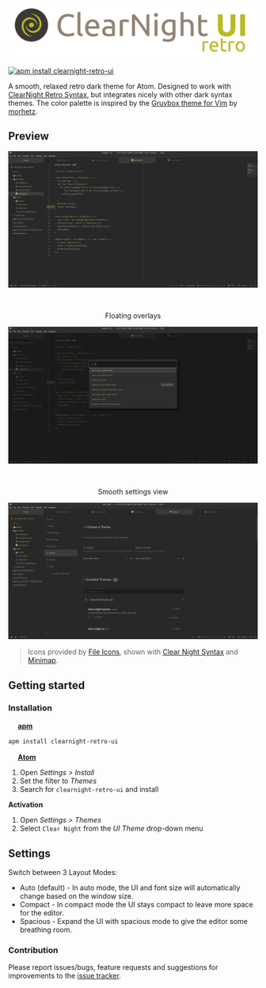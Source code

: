 <p align="center"><img src="https://raw.githubusercontent.com/ClearNight/clearnight-retro-ui/master/assets/img/clearnight-retro-ui-title.png" alt="Clear Night UI" /></p>

[![apm install clearnight-retro-ui](https://apm-badges.herokuapp.com/apm/clearnight-retro-ui.svg?theme=one-dark)](https://atom.io/packages/clearnight-retro-ui)

A smooth, relaxed retro dark theme for Atom. Designed to work with [ClearNight Retro Syntax](https://atom.io/packages/clearnight-retro-syntax), but integrates nicely with other dark syntax themes. The color palette is inspired by the [Gruvbox theme for Vim](https://github.com/morhetz/gruvbox) by [morhetz](https://github.com/morhetz).

## Preview

<p align="center"><img src="https://raw.githubusercontent.com/ClearNight/clearnight-retro-ui/master/assets/img/preview.png" alt="Preview image" /></p>

<br />

<p align="center">Floating overlays</p>

<p align="center"><img src="https://raw.githubusercontent.com/ClearNight/clearnight-retro-ui/master/assets/img/preview-overlay.png" alt="Preview modal overlays" /></p>

<br />

<p align="center">Smooth settings view</p>

<p align="center"><img src="https://raw.githubusercontent.com/ClearNight/clearnight-retro-ui/master/assets/img/preview-settings-view.png" alt="Preview settings view" /></p>

> Icons provided by [File Icons](https://atom.io/packages/file-icons), shown with [Clear Night Syntax](https://atom.io/packages/clear-night-syntax) and [Minimap](https://atom.io/packages/minimap).

## Getting started
### Installation
**<img src="https://atom.io/favicon.ico" alt="" width=16 height=16 /> [apm](https://github.com/atom/apm)**  

```shell
apm install clearnight-retro-ui
```

**<img src="https://atom.io/favicon.ico" alt="" width=16 height=16 /> [Atom](https://atom.io)**  
  1. Open *Settings > Install*
  2. Set the filter to *Themes*
  3. Search for `clearnight-retro-ui` and install

**Activation**
  1. Open *Settings > Themes*
  2. Select `Clear Night` from the *UI Theme* drop-down menu

## Settings

Switch between 3 Layout Modes:

*   Auto (default) - In auto mode, the UI and font size will automatically change based on the window size.
*   Compact - In compact mode the UI stays compact to leave more space for the editor.
*   Spacious - Expand the UI with spacious mode to give the editor some breathing room.

### Contribution

Please report issues/bugs, feature requests and suggestions for improvements to the [issue tracker](https://github.com/ClearNight/clearnight-retro-ui/issues).
